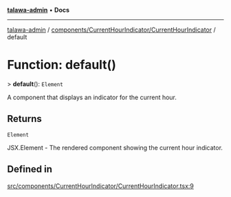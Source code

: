 [**talawa-admin**](../../../../README.md) • **Docs**

***

[talawa-admin](../../../../modules.md) / [components/CurrentHourIndicator/CurrentHourIndicator](../README.md) / default

# Function: default()

\> **default**(): `Element`

A component that displays an indicator for the current hour.

## Returns

`Element`

JSX.Element - The rendered component showing the current hour indicator.

## Defined in

[src/components/CurrentHourIndicator/CurrentHourIndicator.tsx:9](https://github.com/PalisadoesFoundation/talawa-admin/blob/9dd5d7fd647f8a7c9e1c1e14bf645b71b32c51c2/src/components/CurrentHourIndicator/CurrentHourIndicator.tsx#L9)
